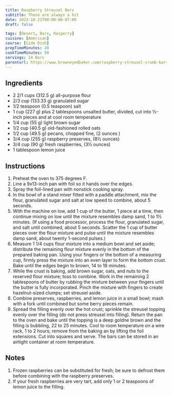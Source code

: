 ```yaml
---
title: Raspberry Streusel Bars
subtitle: These are always a hit
date: 2022-10-21T00:00:00-07:00
draft: false

tags: [Desert, Bars, Rasperry]
cuisine: [American]
course: [Side Dish]
prepTimeMinutes: 20
cookTimeMinutes: 50
servings: 24 Bars
parenturl: https://www.browneyedbaker.com/raspberry-streusel-crumb-bars-recipe/
---
```


## Ingredients

- 2 2/1 cups (312.5 g) all-purpose flour
- 2/3 cup (133.33 g) granulated sugar
- 1/2 teaspoon (0.5 teaspoon) salt
- 1 cup (227 g) plus 2 tablespoons unsalted butter, divided, cut into ½-inch pieces and at cool room temperature
- 1/4 cup (55 g) light brown sugar
- 1/2 cup (40.5 g) old-fashioned rolled oats
- 1/2 cup (49.5 g) pecans, chopped fine, (2 ounces )
- 3/4 cup (255 g) raspberry preserves, (8½ ounces)
- 3/4 cup (90 g) fresh raspberries, (3½ ounces)
- 1 tablespoon lemon juice

## Instructions

1. Preheat the oven to 375 degrees F.
2. Line a 9x13-inch pan with foil so it hands over the edges.
3. Spray the foil-lined pan with nonstick cooking spray.
4. In the bowl of a stand mixer fitted with a paddle attachment, mix the flour, granulated sugar and salt at low speed to combine, about 5 seconds. 
5. With the machine on low, add 1 cup of the butter, 1 piece at a time, then continue mixing on low until the mixture resembles damp sand, 1 to 1½ minutes. (If using a food processor, process the flour, granulated sugar, and salt until combined, about 5 seconds. Scatter the 1 cup of butter pieces over the flour mixture and pulse until the mixture resembles damp sand, about twenty 1-second pulses.)
6. Measure 1 1/4 cups flour mixture into a medium bowl and set aside; distribute the remaining flour mixture evenly in the bottom of the prepared baking pan. Using your fingers or the bottom of a measuring cup, firmly press the mixture into an even layer to form the bottom crust. Bake until the edges begin to brown, 14 to 18 minutes.
7. While the crust is baking, add brown sugar, oats, and nuts to the reserved flour mixture; toss to combine. Work in the remaining 2 tablespoons of butter by rubbing the mixture between your fingers until the butter is fully incorporated. Pinch the mixture with fingers to create hazelnut-sized clumps; set streusel aside.
8. Combine preserves, raspberries, and lemon juice in a small bowl; mash with a fork until combined but some berry pieces remain.
9.  Spread the filling evenly over the hot crust; sprinkle the streusel topping evenly over the filling (do not press streusel into filling). Return the pan to the oven and bake until the topping is a deep goldne brown and the filling is bubbling, 22 to 25 minutes. Cool to room temperature on a wire rack, 1 to 2 hours; remove from the baking an by lifting the foil extensions. Cut into squares and serve. The bars can be stored in an airtight container at room temperature.

## Notes

1. Frozen raspberries can be substituted for fresh; be sure to defrost them before combining with the raspberry preserves.
2. If your fresh raspberries are very tart, add only 1 or 2 teaspoons of lemon juice to the filling.
